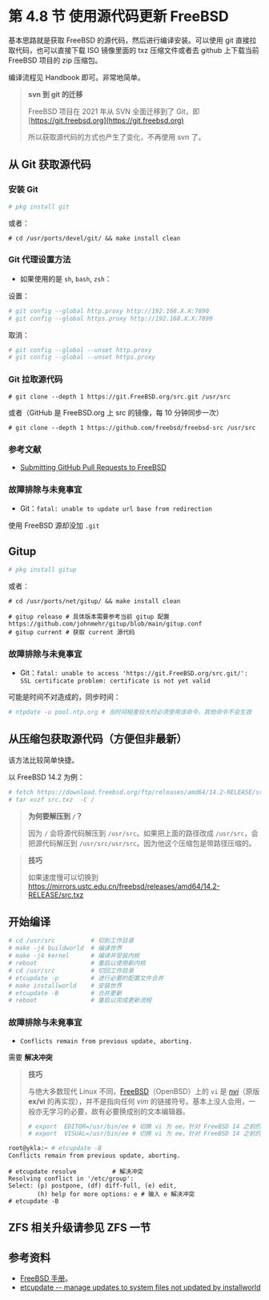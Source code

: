 # 第 4.8 节 使用源代码更新 FreeBSD

基本思路就是获取 FreeBSD 的源代码，然后进行编译安装。可以使用 git 直接拉取代码，也可以直接下载 ISO 镜像里面的 txz 压缩文件或者去 github 上下载当前 FreeBSD 项目的 zip 压缩包。

编译流程见 Handbook 即可。非常地简单。


>**svn 到 git 的迁移**
>
>FreeBSD 项目在 2021 年从 SVN 全面迁移到了 Git，即 [https://git.freebsd.org](https://git.freebsd.org)
>
>所以获取源代码的方式也产生了变化，不再使用 svn 了。


## 从 Git 获取源代码


### 安装 Git

```sh
# pkg install git
```

或者：

```
# cd /usr/ports/devel/git/ && make install clean
```


### Git 代理设置方法


- 如果使用的是 `sh`, `bash`, `zsh`：

设置：

```sh
# git config --global http.proxy http://192.168.X.X:7890
# git config --global https.proxy http://192.168.X.X:7890
```

取消：

```sh
# git config --global --unset http.proxy
# git config --global --unset https.proxy
```

### Git 拉取源代码

```
# git clone --depth 1 https://git.FreeBSD.org/src.git /usr/src 
```

或者（GitHub 是 FreeBSD.org 上 src 的镜像，每 10 分钟同步一次）

```
# git clone --depth 1 https://github.com/freebsd/freebsd-src /usr/src
```

### 参考文献

- [Submitting GitHub Pull Requests to FreeBSD](https://freebsdfoundation.org/our-work/journal/browser-based-edition/configuration-management-2/submitting-github-pull-requests-to-freebsd/)


### 故障排除与未竟事宜


- Git：`fatal: unable to update url base from redirection`

使用 FreeBSD 源却没加 `.git`

## Gitup

```sh
# pkg install gitup
```

或者：

```
# cd /usr/ports/net/gitup/ && make install clean
```

```
# gitup release # 具体版本需要参考当前 gitup 配置 https://github.com/johnmehr/gitup/blob/main/gitup.conf
# gitup current # 获取 current 源代码
```

### 故障排除与未竟事宜

- Git：`fatal: unable to access 'https://git.FreeBSD.org/src.git/': SSL certificate problem: certificate is not yet valid`

可能是时间不对造成的，同步时间：

```sh
# ntpdate -u pool.ntp.org # 当时间相差较大时必须使用该命令，其他命令不会生效
```

## 从压缩包获取源代码（方便但非最新）

该方法比较简单快捷。

以 FreeBSD 14.2 为例：

```sh
# fetch https://download.freebsd.org/ftp/releases/amd64/14.2-RELEASE/src.txz
# tar xvzf src.txz  -C /
```

>**为何要解压到 `/`？**
>
>因为 `/` 会将源代码解压到 `/usr/src`。如果把上面的路径改成 `/usr/src`，会把源代码解压到 `/usr/src/usr/src`。因为他这个压缩包是带路径压缩的。

>**技巧**
>
>如果速度慢可以切换到 <https://mirrors.ustc.edu.cn/freebsd/releases/amd64/14.2-RELEASE/src.txz>

## 开始编译

```sh
# cd /usr/src          # 切到工作目录
# make -j4 buildworld  # 编译世界
# make -j4 kernel      # 编译并安装内核
# reboot               # 重启以使用新内核
# cd /usr/src          # 切回工作目录
# etcupdate -p         # 进行必要的配置文件合并  
# make installworld    # 安装世界 
# etcupdate -B         # 合并更新
# reboot               # 重启以完成更新流程
```

### 故障排除与未竟事宜

- `Conflicts remain from previous update, aborting.`

需要 **解决冲突**

>**技巧**
>
>与绝大多数现代 Linux 不同，[FreeBSD](https://github.com/freebsd/freebsd-src/tree/main/contrib/nvi)（OpenBSD）上的 `vi` 是 *[nvi](https://sites.google.com/a/bostic.com/keithbostic/keith-bostic?authuser=0)*（原版 **ex/vi** 的再实现），并不是指向任何 *vim* 的链接符号。基本上没人会用，一般亦无学习的必要，故有必要换成别的文本编辑器。
>
>```sh
># export  EDITOR=/usr/bin/ee # 切换 vi 为 ee。针对 FreeBSD 14 之前的版本或 csh 使用：setenv EDITOR /usr/bin/ee
># export  VISUAL=/usr/bin/ee # 切换 vi 为 ee。针对 FreeBSD 14 之前的版本或 csh 使用：setenv VISUAL /usr/bin/ee
>```

```sh
root@ykla:~ # etcupdate -B     
Conflicts remain from previous update, aborting.

```

```
# etcupdate resolve          # 解决冲突
Resolving conflict in '/etc/group':
Select: (p) postpone, (df) diff-full, (e) edit,
        (h) help for more options: e # 输入 e 解决冲突
# etcupdate -B 
```

## ZFS 相关升级请参见 ZFS 一节

## 参考资料

- [FreeBSD 手册](https://handbook.bsdcn.org/)。
- [etcupdate -- manage updates to system files not updated by installworld](https://man.freebsd.org/cgi/man.cgi?etcupdate(8))
